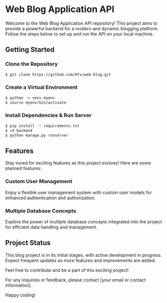 # Web Blog Application API

Welcome to the Web Blog Application API repository! This project aims to provide a powerful backend for a modern and dynamic blogging platform. Follow the steps below to set up and run the API on your local machine.

## Getting Started

### Clone the Repository
```bash
$ git clone https://github.com/07x/web-blog.git
```

### Create a Virtual Environment
```bash
$ python -m venv myenv
$ source myenv/bin/activate
```

### Install Dependencies & Run Server
```bash
$ pip install -r requirements.txt
$ cd backend 
$ python manage.py runserver
```

## Features
Stay tuned for exciting features as this project evolves! Here are some planned features:

### Custom User Management
Enjoy a flexible user management system with custom user models for enhanced authentication and authorization.

### Multiple Database Concepts
Explore the power of multiple database concepts integrated into the project for efficient data handling and management.

## Project Status
This blog project is in its initial stages, with active development in progress. Expect frequent updates as more features and improvements are added.

Feel free to contribute and be a part of this exciting project!

For any inquiries or feedback, please contact [your email or contact information].

Happy coding! 